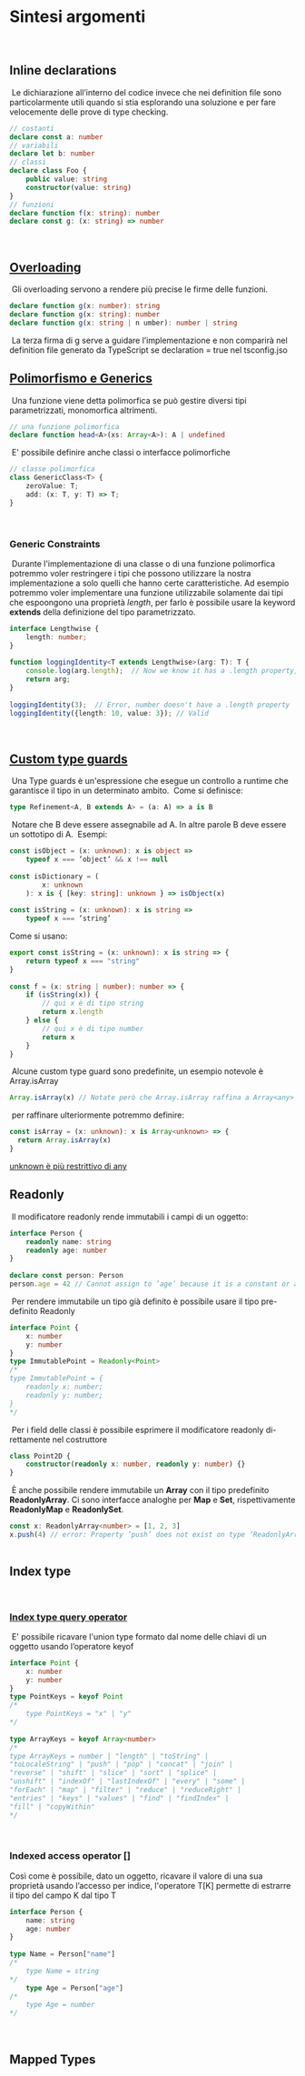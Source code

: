 # Sintesi argomenti
​
## Inline declarations
​
Le dichiarazione all’interno del codice invece che nei definition file sono particolarmente utili quando si stia esplorando una soluzione e per fare velocemente delle prove di type checking.
​
```ts
// costanti
declare const a: number
// variabili
declare let b: number
// classi
declare class Foo {
    public value: string
    constructor(value: string)
}
// funzioni
declare function f(x: string): number
declare const g: (x: string) => number
```
​
## [Overloading](https://www.typescriptlang.org/docs/handbook/declaration-files/do-s-and-don-ts.html#function-overloads)
​
Gli overloading servono a rendere più precise le firme delle funzioni.
​
```ts
declare function g(x: number): string
declare function g(x: string): number
declare function g(x: string | n umber): number | string
```
​
La terza firma di g serve a guidare l’implementazione e non comparirà
nel definition file generato da TypeScript se declaration = true nel
tsconfig.jso
​
## [Polimorfismo e Generics](https://www.typescriptlang.org/docs/handbook/generics.html#introduction)
​
Una funzione viene detta polimorfica se può gestire diversi tipi parametrizzati, monomorfica altrimenti.
​
```ts
// una funzione polimorfica
declare function head<A>(xs: Array<A>): A | undefined
```
​
E' possibile definire anche classi o interfacce polimorfiche
​
```ts
// classe polimorfica
class GenericClass<T> {
    zeroValue: T;
    add: (x: T, y: T) => T;
}
```
​
### Generic Constraints 
​
Durante l'implementazione di una classe o di una funzione polimorfica potremmo voler restringere i tipi
che possono utilizzare la nostra implementazione a solo quelli che hanno certe caratteristiche. 
Ad esempio potremmo voler implementare una funzione utilizzabile solamente dai tipi che espoongono una 
proprietà *length*, per farlo è possibile usare la keyword **extends** della definizione del tipo parametrizzato.
​
​
```ts
interface Lengthwise {
    length: number;
}
​
function loggingIdentity<T extends Lengthwise>(arg: T): T {
    console.log(arg.length);  // Now we know it has a .length property, so no more error
    return arg;
}
​
loggingIdentity(3);  // Error, number doesn't have a .length property
loggingIdentity({length: 10, value: 3}); // Valid
```
​
​
## [Custom type guards](https://www.typescriptlang.org/docs/handbook/advanced-types.html#user-defined-type-guards)
​
Una Type guards è un'espressione che esegue un controllo a runtime che garantisce il tipo  in un determinato ambito. 
​
Come si definisce:
​
```ts
type Refinement<A, B extends A> = (a: A) => a is B
```
​
Notare che B deve essere assegnabile ad A. In
altre parole B deve essere un sottotipo di A.
​
Esempi:
​
```ts
const isObject = (x: unknown): x is object =>
    typeof x === ’object’ && x !== null
​
const isDictionary = (
        x: unknown
    ): x is { [key: string]: unknown } => isObject(x)
​
const isString = (x: unknown): x is string =>
    typeof x === ’string’
```
Come si usano:
​
```ts
export const isString = (x: unknown): x is string => {
    return typeof x === "string"
}
    
const f = (x: string | number): number => {
    if (isString(x)) {
        // qui x è di tipo string
        return x.length
    } else {
        // qui x è di tipo number
        return x
    }
}
```
​
Alcune custom type guard sono predefinite, un esempio notevole è Array.isArray
​
```ts
Array.isArray(x) // Notate però che Array.isArray raffina a Array<any>
```
​
per raffinare ulteriormente potremmo definire:
```ts
const isArray = (x: unknown): x is Array<unknown> => {
  return Array.isArray(x)
}
```
[unknown è più restrittivo di any](https://devblogs.microsoft.com/typescript/announcing-typescript-3-0-rc-2/#the-unknown-type)
​
## Readonly
​
Il modificatore readonly rende immutabili i campi di un oggetto:
​
```ts
interface Person {
    readonly name: string
    readonly age: number
}
​
declare const person: Person
person.age = 42 // Cannot assign to ’age’ because it is a constant or a read-only property
```
​
Per rendere immutabile un tipo già definito è possibile usare il tipo pre-
definito Readonly
​
```ts
interface Point {
    x: number
    y: number
}
type ImmutablePoint = Readonly<Point>
/*
type ImmutablePoint = {
    readonly x: number;
    readonly y: number;
}
*/
```
​
Per i field delle classi è possibile esprimere il modificatore readonly di-
rettamente nel costruttore
​
```ts
class Point2D {
    constructor(readonly x: number, readonly y: number) {}
}
```
​
È anche possibile rendere immutabile un **Array** con il tipo
predefinito **ReadonlyArray**. Ci sono interfacce analoghe per **Map** e **Set**, rispettivamente **ReadonlyMap** e **ReadonlySet**.
​
```ts
const x: ReadonlyArray<number> = [1, 2, 3]
x.push(4) // error: Property ’push’ does not exist on type ’ReadonlyArray<number>’
​
```
## Index type
​
### [Index type query operator](https://www.typescriptlang.org/docs/handbook/advanced-types.html#index-types)
​
E' possibile ricavare l'union type formato dal nome delle chiavi di un oggetto usando l’operatore keyof
​
```ts
interface Point {
    x: number
    y: number
}
type PointKeys = keyof Point
/*
    type PointKeys = "x" | "y"
*/
​
type ArrayKeys = keyof Array<number>
/*
type ArrayKeys = number | "length" | "toString" |
"toLocaleString" | "push" | "pop" | "concat" | "join" |
"reverse" | "shift" | "slice" | "sort" | "splice" |
"unshift" | "indexOf" | "lastIndexOf" | "every" | "some" |
"forEach" | "map" | "filter" | "reduce" | "reduceRight" |
"entries" | "keys" | "values" | "find" | "findIndex" |
"fill" | "copyWithin"
*/
```
​
### Indexed access operator []
Cosı̀ come è possibile, dato un oggetto, ricavare il valore di una sua proprietà
usando l’accesso per indice, l'operatore T[K] permette di estrarre il tipo del campo K dal tipo T
​
```ts
interface Person {
    name: string
    age: number
}
​
type Name = Person["name"]
/*
    type Name = string
*/
    type Age = Person["age"]
/*
    type Age = number
*/
```
​
## Mapped Types
